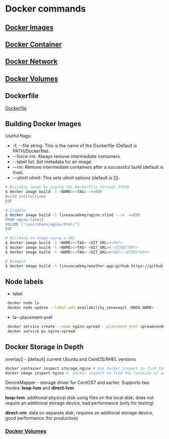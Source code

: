 # Docker commands
## [Docker Images](./docker-images.md)

## [Docker Container](./docker-container.md)

## [Docker Network](./docker-network.md)

## [Docker Volumes](./docker-volumes.md)

## Dockerfile
[Dockerfile](./dockerfile.md)

## Building Docker Images
Useful flags:
* -f, --file string: This is the name of the Dockerfile (Default is PATH/Dockerfile).
* --force-rm: Always remove intermediate containers.
* --label list: Set metadata for an image.
* --rm: Remove intermediate containers after a successful build (default is true).
* --ulimit ulimit: This sets ulimit options (default is []).

```bash
# Building image by piping the Dockerfile through STDIN
$ docker image build -t <NAME>:<TAG> -<<EOF
Build instructions
EOF

# Example
$ docker image build -t linuxacademy/nginx:stind --rm -<<EOF
FROM nginx:latest
VOLUME ["/usr/share/nginx/html/"]
EOF
```

```bash
# Building an image using a URL
$ docker image build -t <NAME>:<TAG> <GIT_URL>#<REF>
$ docker image build -t <NAME>:<TAG> <GIT_URL>#:<DIRECTORY>
$ docker image build -t <NAME>:<TAG> <GIT_URL>#<REF>:<DIRECTORY>

# Example 
$ docker image build -t linuxacademy/weather-app:github https://github.com/linuxacademy/content-weather-app.git#remote-build
```

## Node labels
* label
```bash
 docker node ls
 docker node update --label-add availability_zone=east <NODE_NAME>
 ```
* la--placement-pref
```bash
 docker service create --name nginx-spread --placement-pref spread=node.labels.availability_zone --replicas 3 nginx
 docker service ps nginx-spread
```

## Docker Storage in Depth
overlay2 - [default] current Ubuntu and CentOS/RHEL versions 
```bash
docker container inspect storage_nginx # Use docker inspect to find the location of the container's data on the host
docker image inspect nginx #  docker inspect to find the location of an image's data
```
DeviceMapper - storage driver for CentOS7 and earlier. 
Supports two modes: **loop-lvm** and **direct-lvm**

**loop-lvm**: additional physical disk using files on the local disk; does not require an additional storage device; bad performance (only for testing)

**direct-vm**: data on separate disk; requires an addtional storage device, good performance (for production)

### [Docker Volumes](./docker-volumes.md)

